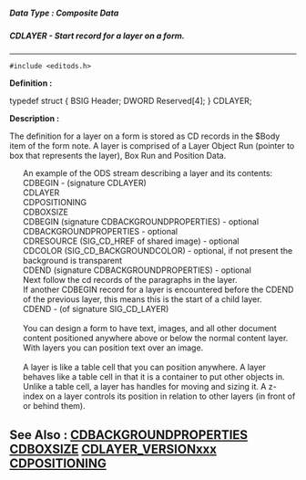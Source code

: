 ##### Data Type : Composite Data
##### CDLAYER - Start record for a layer on a form.
---
```
#include <editods.h>
```

**Definition :**

typedef struct
 {
 BSIG Header;
 DWORD Reserved[4];
 } CDLAYER;

**Description :**

The definition for a layer on a form is stored as CD records in the $Body item of the form note.  A layer is comprised of a Layer Object Run (pointer to box that represents the layer), Box Run and Position Data. <br>

<ul>An example of the ODS stream describing a layer and its contents:<br>
CDBEGIN - (signature CDLAYER)<br>
CDLAYER<br>
CDPOSITIONING<br>
CDBOXSIZE<br>
CDBEGIN (signature CDBACKGROUNDPROPERTIES) - optional<br>
CDBACKGROUNDPROPERTIES - optional<br>
CDRESOURCE (SIG_CD_HREF of shared image) - optional<br>
CDCOLOR (SIG_CD_BACKGROUNDCOLOR) - optional, if not present the background is transparent<br>
CDEND (signature CDBACKGROUNDPROPERTIES) - optional<br>
Next follow the cd records of the paragraphs in the layer.<br>
If another CDBEGIN record for a layer is encountered before the CDEND of the previous layer, this means this is the start of a child layer.<br>
CDEND - (of signature SIG_CD_LAYER)<br>
<br>
You can design a form to have text, images, and all other document content positioned anywhere above or below the normal content layer.   With layers you can position text over an image. <br>
<br>
A layer is like a table cell that you can position anywhere. A layer behaves like a table cell in that it is a container to put other objects in.  Unlike a table cell, a layer has handles for moving and sizing it. A z-index on a layer controls its position in relation to other layers (in front of or behind them).</ul>



**See Also :**
[CDBACKGROUNDPROPERTIES](/domino-c-api-docs/reference/Data/CDBACKGROUNDPROPERTIES)
[CDBOXSIZE](/domino-c-api-docs/reference/Data/CDBOXSIZE)
[CDLAYER_VERSIONxxx](/domino-c-api-docs/reference/Symb/CDLAYER_VERSIONxxx)
[CDPOSITIONING](/domino-c-api-docs/reference/Data/CDPOSITIONING)
---
